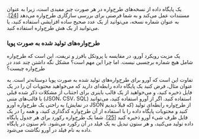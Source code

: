 یک پایگاه داده از نسخه‌های طرح‌واره در هر صورت چیز مفیدی است، زیرا به عنوان مستندات عمل می‌کند و به شما فرصتی برای بررسی سازگاری طرح‌واره می‌دهد
[[24](ch04.html#Kreps2015ux)].
به عنوان شماره نسخه، می‌توانید از یک عدد صحیح ساده افزایشی استفاده کنید، یا می‌توانید از یک هش طرح‌واره استفاده کنید.

### طرح‌واره‌های تولید شده به صورت پویا

یک مزیت رویکرد آورو، در مقایسه با پروتکل بافرز و تریفت، این است که طرح‌واره شامل هیچ شماره برچسبی نیست. اما چرا این مهم است؟ مشکل نگه داشتن چند عدد در طرح‌واره چیست؟

تفاوت این است که آورو برای طرح‌واره‌های تولید شده به صورت پویا دوستانه‌تر است. به عنوان مثال، فرض کنید یک پایگاه داده رابطه‌ای دارید که می‌خواهید محتویات آن را در یک فایل ذخیره کنید، و می‌خواهید از یک قالب باینری برای اجتناب از مشکلات ذکر شده قبلی با قالب‌های متنی (JSON، CSV، SQL) استفاده کنید. اگر از آورو استفاده کنید، می‌توانید به راحتی یک طرح‌واره آورو (در نمایش JSON که قبلاً دیدیم) از طرح‌واره رابطه‌ای تولید کنید و محتویات پایگاه داده را با استفاده از آن طرح‌واره کدگذاری کنید، و همه را در یک فایل ظرف شیء آورو ذخیره کنید [[25](ch04.html#Shapira2014wf)]. شما یک طرح‌واره رکورد برای هر جدول پایگاه داده تولید می‌کنید، و هر ستون تبدیل به یک فیلد در آن رکورد می‌شود. نام ستون در پایگاه داده به نام فیلد در آورو نگاشت می‌شود.